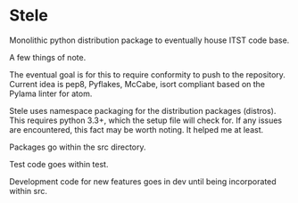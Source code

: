 # Stele
Monolithic python distribution package to eventually house ITST code base.

A few things of note.

The eventual goal is for this to require conformity
  to push to the repository. Current idea is pep8, Pyflakes, McCabe, isort
  compliant based on the Pylama linter for atom.

Stele uses namespace packaging for the distribution packages (distros). This
  requires python 3.3+, which the setup file will check for. If any issues are
  encountered, this fact may be worth noting. It helped me at least.

Packages go within the src directory.

Test code goes within test.

Development code for new features goes in dev until being incorporated within
src.
